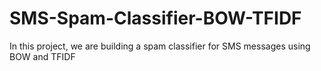 # SMS-Spam-Classifier-BOW-TFIDF
In this project, we are building a spam classifier for SMS messages using BOW and TFIDF
